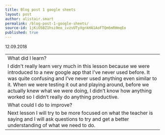 ```yaml
---
title: Blog post 1 google sheets
layout: post
author: alistair.smart
permalink: /blog-post-1-google-sheets/
source-id: 1jKiO5BZ1hsi9eo_ivzvUTyXgnkHA1AoFTQm6mRHmqEo
published: true
---
```

12.09.2018

<table>
  <tr>
    <td>What did I learn?</td>
  </tr>
  <tr>
    <td>I didn't really learn very much in this lesson because we were introduced to a new google app that I’ve never used before. It was quite confusing and I’ve never used anything even similar to it. When we were testing it out and playing around, before we actually knew what we were doing, I didn’t know how anything worked so I didn’t really do anything productive.</td>
  </tr>
  <tr>
    <td>What could I do to improve?</td>
  </tr>
  <tr>
    <td>Next lesson I will try to be more focused on what the teacher is saying and I will ask questions to try and get a better understanding of what we need to do.</td>
  </tr>
</table>


 

